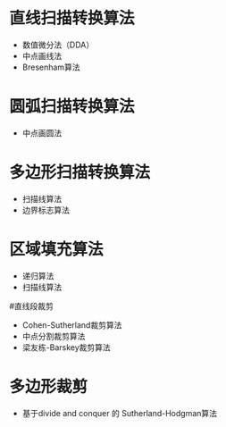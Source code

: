 # 直线扫描转换算法
- 数值微分法（DDA）
- 中点画线法
- Bresenham算法

# 圆弧扫描转换算法
- 中点画圆法

# 多边形扫描转换算法
- 扫描线算法
- 边界标志算法

# 区域填充算法
- 递归算法
- 扫描线算法

#直线段裁剪
- Cohen-Sutherland裁剪算法
- 中点分割裁剪算法
- 梁友栋-Barskey裁剪算法

# 多边形裁剪
- 基于divide and conquer 的 Sutherland-Hodgman算法
